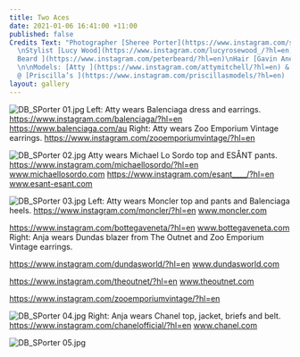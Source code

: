 ```yaml
---
title: Two Aces
date: 2021-01-06 16:41:00 +11:00
published: false
Credits Text: "Photographer [Sheree Porter](https://www.instagram.com/sheree__porter/?hl=en)
  \nStylist [Lucy Wood](https://www.instagram.com/lucyrosewood_/?hl=en)\nMake-Up [Peter
  Beard ](https://www.instagram.com/peterbeard/?hl=en)\nHair [Gavin Anesbury](https://www.instagram.com/gavinanesburybeauty/?hl=en)
  \n\nModels: [Atty ](https://www.instagram.com/attymitchell/?hl=en) & \n[Anja](https://www.instagram.com/slimejive/?hl=en)
  @ [Priscilla’s ](https://www.instagram.com/priscillasmodels/?hl=en)   \n"
layout: gallery
---
```


![DB_SPorter 01.jpg](/uploads/DB_SPorter%2001.jpg)
Left: Atty wears Balenciaga dress and earrings. 
https://www.instagram.com/balenciaga/?hl=en 
https://www.balenciaga.com/au 
Right: Atty wears Zoo Emporium Vintage earrings.
https://www.instagram.com/zooemporiumvintage/?hl=en

![DB_SPorter 02.jpg](/uploads/DB_SPorter%2002.jpg)
Atty wears Michael Lo Sordo top and ESÅNT pants.
https://www.instagram.com/michaellosordo/?hl=en
www.michaellosordo.com 
https://www.instagram.com/esant____/?hl=en
www.esant-esant.com 


![DB_SPorter 03.jpg](/uploads/DB_SPorter%2003.jpg)
Left: Atty wears Moncler top and pants and Balenciaga heels.
https://www.instagram.com/moncler/?hl=en
www.moncler.com 

https://www.instagram.com/bottegaveneta/?hl=en
www.bottegaveneta.com 
Right: Anja wears Dundas blazer from The Outnet and Zoo Emporium Vintage earrings.

https://www.instagram.com/dundasworld/?hl=en
www.dundasworld.com 

https://www.instagram.com/theoutnet/?hl=en
www.theoutnet.com

https://www.instagram.com/zooemporiumvintage/?hl=en



![DB_SPorter 04.jpg](/uploads/DB_SPorter%2004.jpg)
Right: Anja wears Chanel top, jacket, briefs and belt. 
https://www.instagram.com/chanelofficial/?hl=en
www.chanel.com  



![DB_SPorter 05.jpg](/uploads/DB_SPorter%2005.jpg)

